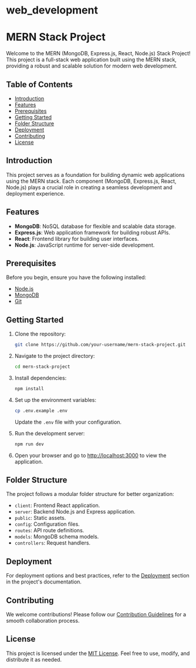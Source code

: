 # web_development
# MERN Stack Project

Welcome to the MERN (MongoDB, Express.js, React, Node.js) Stack Project! This project is a full-stack web application built using the MERN stack, providing a robust and scalable solution for modern web development.

## Table of Contents
- [Introduction](#introduction)
- [Features](#features)
- [Prerequisites](#prerequisites)
- [Getting Started](#getting-started)
- [Folder Structure](#folder-structure)
- [Deployment](#deployment)
- [Contributing](#contributing)
- [License](#license)

## Introduction

This project serves as a foundation for building dynamic web applications using the MERN stack. Each component (MongoDB, Express.js, React, Node.js) plays a crucial role in creating a seamless development and deployment experience.

## Features

- **MongoDB**: NoSQL database for flexible and scalable data storage.
- **Express.js**: Web application framework for building robust APIs.
- **React**: Frontend library for building user interfaces.
- **Node.js**: JavaScript runtime for server-side development.

## Prerequisites

Before you begin, ensure you have the following installed:

- [Node.js](https://nodejs.org/)
- [MongoDB](https://www.mongodb.com/)
- [Git](https://git-scm.com/)

## Getting Started

1. Clone the repository:

   ```bash
   git clone https://github.com/your-username/mern-stack-project.git
   ```

2. Navigate to the project directory:

   ```bash
   cd mern-stack-project
   ```

3. Install dependencies:

   ```bash
   npm install
   ```

4. Set up the environment variables:

   ```bash
   cp .env.example .env
   ```

   Update the `.env` file with your configuration.

5. Run the development server:

   ```bash
   npm run dev
   ```

6. Open your browser and go to [http://localhost:3000](http://localhost:3000) to view the application.

## Folder Structure

The project follows a modular folder structure for better organization:

- `client`: Frontend React application.
- `server`: Backend Node.js and Express application.
- `public`: Static assets.
- `config`: Configuration files.
- `routes`: API route definitions.
- `models`: MongoDB schema models.
- `controllers`: Request handlers.

## Deployment

For deployment options and best practices, refer to the [Deployment](#deployment) section in the project's documentation.

## Contributing

We welcome contributions! Please follow our [Contribution Guidelines](CONTRIBUTING.md) for a smooth collaboration process.

## License

This project is licensed under the [MIT License](LICENSE). Feel free to use, modify, and distribute it as needed.